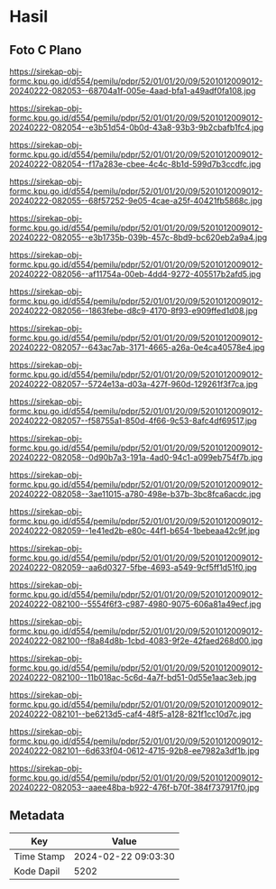 # Hasil

## Foto C Plano

https://sirekap-obj-formc.kpu.go.id/d554/pemilu/pdpr/52/01/01/20/09/5201012009012-20240222-082053--68704a1f-005e-4aad-bfa1-a49adf0fa108.jpg

https://sirekap-obj-formc.kpu.go.id/d554/pemilu/pdpr/52/01/01/20/09/5201012009012-20240222-082054--e3b51d54-0b0d-43a8-93b3-9b2cbafb1fc4.jpg

https://sirekap-obj-formc.kpu.go.id/d554/pemilu/pdpr/52/01/01/20/09/5201012009012-20240222-082054--f17a283e-cbee-4c4c-8b1d-599d7b3ccdfc.jpg

https://sirekap-obj-formc.kpu.go.id/d554/pemilu/pdpr/52/01/01/20/09/5201012009012-20240222-082055--68f57252-9e05-4cae-a25f-40421fb5868c.jpg

https://sirekap-obj-formc.kpu.go.id/d554/pemilu/pdpr/52/01/01/20/09/5201012009012-20240222-082055--e3b1735b-039b-457c-8bd9-bc620eb2a9a4.jpg

https://sirekap-obj-formc.kpu.go.id/d554/pemilu/pdpr/52/01/01/20/09/5201012009012-20240222-082056--af11754a-00eb-4dd4-9272-405517b2afd5.jpg

https://sirekap-obj-formc.kpu.go.id/d554/pemilu/pdpr/52/01/01/20/09/5201012009012-20240222-082056--1863febe-d8c9-4170-8f93-e909ffed1d08.jpg

https://sirekap-obj-formc.kpu.go.id/d554/pemilu/pdpr/52/01/01/20/09/5201012009012-20240222-082057--643ac7ab-3171-4665-a26a-0e4ca40578e4.jpg

https://sirekap-obj-formc.kpu.go.id/d554/pemilu/pdpr/52/01/01/20/09/5201012009012-20240222-082057--5724e13a-d03a-427f-960d-129261f3f7ca.jpg

https://sirekap-obj-formc.kpu.go.id/d554/pemilu/pdpr/52/01/01/20/09/5201012009012-20240222-082057--f58755a1-850d-4f66-9c53-8afc4df69517.jpg

https://sirekap-obj-formc.kpu.go.id/d554/pemilu/pdpr/52/01/01/20/09/5201012009012-20240222-082058--0d90b7a3-191a-4ad0-94c1-a099eb754f7b.jpg

https://sirekap-obj-formc.kpu.go.id/d554/pemilu/pdpr/52/01/01/20/09/5201012009012-20240222-082058--3ae11015-a780-498e-b37b-3bc8fca6acdc.jpg

https://sirekap-obj-formc.kpu.go.id/d554/pemilu/pdpr/52/01/01/20/09/5201012009012-20240222-082059--1e41ed2b-e80c-44f1-b654-1bebeaa42c9f.jpg

https://sirekap-obj-formc.kpu.go.id/d554/pemilu/pdpr/52/01/01/20/09/5201012009012-20240222-082059--aa6d0327-5fbe-4693-a549-9cf5ff1d51f0.jpg

https://sirekap-obj-formc.kpu.go.id/d554/pemilu/pdpr/52/01/01/20/09/5201012009012-20240222-082100--5554f6f3-c987-4980-9075-606a81a49ecf.jpg

https://sirekap-obj-formc.kpu.go.id/d554/pemilu/pdpr/52/01/01/20/09/5201012009012-20240222-082100--f8a84d8b-1cbd-4083-9f2e-42faed268d00.jpg

https://sirekap-obj-formc.kpu.go.id/d554/pemilu/pdpr/52/01/01/20/09/5201012009012-20240222-082100--11b018ac-5c6d-4a7f-bd51-0d55e1aac3eb.jpg

https://sirekap-obj-formc.kpu.go.id/d554/pemilu/pdpr/52/01/01/20/09/5201012009012-20240222-082101--be6213d5-caf4-48f5-a128-821f1cc10d7c.jpg

https://sirekap-obj-formc.kpu.go.id/d554/pemilu/pdpr/52/01/01/20/09/5201012009012-20240222-082101--6d633f04-0612-4715-92b8-ee7982a3df1b.jpg

https://sirekap-obj-formc.kpu.go.id/d554/pemilu/pdpr/52/01/01/20/09/5201012009012-20240222-082053--aaee48ba-b922-476f-b70f-384f737917f0.jpg


## Metadata

| Key        | Value               |
| ---------- | ------------------- |
| Time Stamp | 2024-02-22 09:03:30 |
| Kode Dapil | 5202                |




